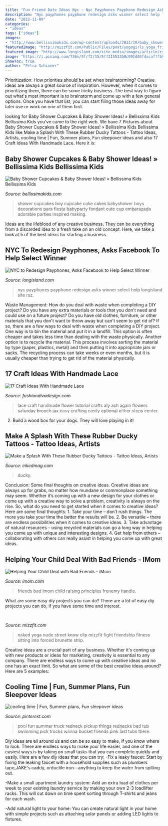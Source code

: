 ```yaml
---
title: "Fun Friend Date Ideas Nyc ~ Nyc Payphones Payphone Redesign Asks Winner Select Help Longisland Site Rsz"
description: "Nyc payphones payphone redesign asks winner select help longisland site rsz"
date: "2022-11-09"
categories:
- "ideas"
tags: ["ideas"]
images:
- "http://www.bellissimakids.com/wp-content/uploads/2012/10/baby_shower_cupcakes.jpg"
featuredImage: "http://mizzfit.com/Public/Files/post/yogogirls_yoga_friendship_women_connection_mizzfit_0be4e22ee8.jpg"
featured_image: "http://www.longisland.com/site_media/images/article/rsz_payphone.jpg"
image: "https://i.pinimg.com/736x/5f/f2/15/5ff215533b0c091d04fdacafffb9a0a1--hot-tubs-rednecks.jpg"
ShowToc: true
author: "Petra Schinner"
---
```



Prioritization: How priorities should be set when brainstorming?
Creative ideas are always a great source of inspiration. However, when it comes to prioritizing them, there can be some tricky business. The best way to figure out what's most important is to brainstorm and come up with a few general options. Once you have that list, you can start filing those ideas away for later use or work on one of them first.

	

		
looking for Baby Shower Cupcakes &amp; Baby Shower Ideas! » Bellissima Kids Bellissima Kids you've came to the right web. We have 7 Pictures about Baby Shower Cupcakes &amp; Baby Shower Ideas! » Bellissima Kids Bellissima Kids like Make a Splash With These Rubber Ducky Tattoos - Tattoo Ideas, Artists, cooling time | Fun, Summer plans, Fun sleepover ideas and also 17 Craft Ideas With Handmade Lace. Here it is:
		
    
## Baby Shower Cupcakes &amp; Baby Shower Ideas! » Bellissima Kids Bellissima Kids

<img loading=lazy src="http://www.bellissimakids.com/wp-content/uploads/2012/10/baby_shower_cupcakes.jpg" onerror="this.onerror=null;this.src='https://tse4.mm.bing.net/th?id=OIP.q5V1M-0b82OKyMT40FchgQHaIm&amp;pid=15.1';" alt="Baby Shower Cupcakes &amp; Baby Shower Ideas! » Bellissima Kids Bellissima Kids">

_Source: bellissimakids.com_

>shower cupcakes boy cupcake cake cakes babyshower boys decorations para fiesta babyparty fondant cute cup embarazada adorable parties inspired making. 

	

Ideas are the lifeblood of any creative business. They can be everything from a discarded idea to a fresh take on an old concept. Here, we take a look at 5 of the best ideas for starting a business.

    
## NYC To Redesign Payphones, Asks Facebook To Help Select Winner

<img loading=lazy src="http://www.longisland.com/site_media/images/article/rsz_payphone.jpg" onerror="this.onerror=null;this.src='https://tse4.mm.bing.net/th?id=OIP.BKrWY0kpux7mR4BIdoRklAHaMs&amp;pid=15.1';" alt="NYC to Redesign Payphones, Asks Facebook to Help Select Winner">

_Source: longisland.com_

>nyc payphones payphone redesign asks winner select help longisland site rsz. 

	

Waste Management: How do you deal with waste when completing a DIY project?
Do you have any extra materials or tools that you don't need and could use on a future project? Do you have old clothes, furniture, or other materials that you don't want to throw away but can't seem to get rid of? If so, there are a few ways to deal with waste when completing a DIY project. 
One way is to bin the material and put it in a landfill. This option is often cheaper and takes less time than dealing with the waste physically. Another option is to recycle the material. This process involves sorting the material by type (paper, plastics, metal) and then putting it into appropriate jars or sacks. The recycling process can take weeks or even months, but it is usually cheaper than trying to get rid of the material physically.

    
## 17 Craft Ideas With Handmade Lace

<img loading=lazy src="http://www.fashiondivadesign.com/wp-content/uploads/2013/03/Craft-Ideas-With-Handmade-Lace-14.jpg" onerror="this.onerror=null;this.src='https://tse4.mm.bing.net/th?id=OIP.35fFzfoU4ivQ6gjPkqHMnQHaE9&amp;pid=15.1';" alt="17 Craft Ideas With Handmade Lace">

_Source: fashiondivadesign.com_

>lace craft handmade flower tutorial crafts aly ash again flowers saturday brooch jax easy crafting easily optional either steps center. 

	

2. Build a wood box for your dogs. They will love playing in it!

    
## Make A Splash With These Rubber Ducky Tattoos - Tattoo Ideas, Artists

<img loading=lazy src="https://www.inkedmag.com/.image/t_share/MTY5NjMwNDc5MDY5MjI2NzAy/ducky.png" onerror="this.onerror=null;this.src='https://tse1.mm.bing.net/th?id=OIP.8XmlHaGKywq2lbh2zTG2NAHaD4&amp;pid=15.1';" alt="Make a Splash With These Rubber Ducky Tattoos - Tattoo Ideas, Artists">

_Source: inkedmag.com_

>ducky. 

	

Conclusion: Some final thoughts on creative ideas.
Creative ideas are always up for grabs, no matter how mundane or commonplace something may seem. Whether it’s coming up with a new design for your clothes or come up with a creative way to solve a problem, creativity is always on the rise. So, what do you need to get started when it comes to creative ideas? Here are some final thoughts: 1. Take your time – don’t rush things. The more you take your time the better the results will be. 2. Be versatile – there are endless possibilities when it comes to creative ideas. 3. Take advantage of natural resources – using recycled materials can go a long way in helping you come up with unique and interesting designs. 4. Get help from others – collaborating with others can really assist in helping you come up with great ideas. 
    
## Helping Your Child Deal With Bad Friends - IMom

<img loading=lazy src="http://www.imom.com/wp-content/uploads/2014/09/03-23-17-bad-friends.jpg" onerror="this.onerror=null;this.src='https://tse3.mm.bing.net/th?id=OIP.y2hnak-oDOru_ryrlUuJTwHaDt&amp;pid=15.1';" alt="Helping Your Child Deal with Bad Friends - iMom">

_Source: imom.com_

>friends bad imom child raising principles frenemy handle. 

	

What are some easy diy projects you can do?
There are a lot of easy diy projects you can do, if you have some time and interest.

    
## 

<img loading=lazy src="http://mizzfit.com/Public/Files/post/yogogirls_yoga_friendship_women_connection_mizzfit_0be4e22ee8.jpg" onerror="this.onerror=null;this.src='https://tse4.mm.bing.net/th?id=OIP.18e0BgKx2BL2wjdHwK_pswHaF2&amp;pid=15.1';" alt="">

_Source: mizzfit.com_

>naked yoga nude street know clip mizzfit fight friendship fitness sitting into forced brunette strip. 

	

Creative ideas are a crucial part of any business. Whether it's coming up with new products or ideas for marketing, creativity is essential to any company. There are endless ways to come up with creative ideas and no one has an exact limit. So what are some of the best creative ideas around? Here are 5 examples: 

    
## Cooling Time | Fun, Summer Plans, Fun Sleepover Ideas

<img loading=lazy src="https://i.pinimg.com/736x/5f/f2/15/5ff215533b0c091d04fdacafffb9a0a1--hot-tubs-rednecks.jpg" onerror="this.onerror=null;this.src='https://tse2.mm.bing.net/th?id=OIP.ZshwS5kT0C-JBxNbnnBpxwHaHa&amp;pid=15.1';" alt="cooling time | Fun, Summer plans, Fun sleepover ideas">

_Source: pinterest.com_

>pool fun summer truck redneck pickup things rednecks bed tub swimming pick trucks wanna bucket friends pink last tubs there. 

	

Diy ideas are all around us and can be so easy to make, if you know where to look.
There are endless ways to make your life easier, and one of the easiest ways is by taking on small tasks that you can complete quickly and easily. Here are a few diy ideas that you can try:
-Fix a leaky faucet: Start by fixing the leaking faucet with a household supplies such as plumbers tape,JAKE's caddy, orductile iron—anything to keep the water from spilling out.

-Make a small apartment laundry system: Add an extra load of clothes per week to your existing laundry service by making your own 2-3 loadlifter racks. This will cut down on time spent sorting through T-shirts and jeans for each wash.

-Add natural light to your home: You can create natural light in your home with simple projects such as attaching solar panels or adding LED lights to fixtures.

